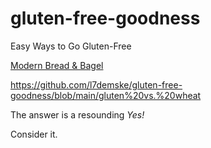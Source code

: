 # gluten-free-goodness
Easy Ways to Go Gluten-Free

[Modern Bread & Bagel](https://www.modernbreadandbagel.com/)


https://github.com/l7demske/gluten-free-goodness/blob/main/gluten%20vs.%20wheat


The answer is a resounding *Yes!*





Consider it.

